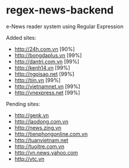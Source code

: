 regex-news-backend
==================

e-News reader system using Regular Expression

Added sites:

- http://24h.com.vn       [90%]
- http://bongdaplus.vn    [99%]
- http://dantri.com.vn    [99%]
- http://kenh14.vn        [99%]
- http://ngoisao.net      [99%]
- http://tiin.vn          [99%]
- http://vietnamnet.vn    [99%]
- http://vnexpress.net    [99%]

Pending sites:

- http://genk.vn
- http://laodong.com.vn
- http://news.zing.vn
- http://tienphongonline.com.vn
- http://tuanvietnam.net
- http://tuoitre.com.vn
- http://vn.news.yahoo.com
- http://vtc.vn